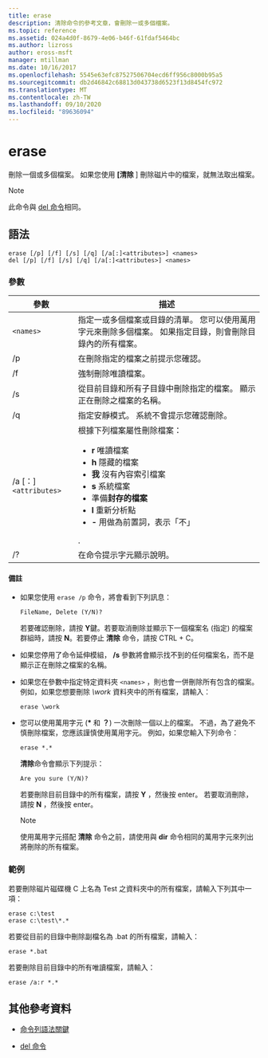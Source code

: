 ```yaml
---
title: erase
description: 清除命令的參考文章，會刪除一或多個檔案。
ms.topic: reference
ms.assetid: 024a4d0f-8679-4e06-b46f-61fdaf5464bc
ms.author: lizross
author: eross-msft
manager: mtillman
ms.date: 10/16/2017
ms.openlocfilehash: 5545e63efc87527506704ecd6ff956c8000b95a5
ms.sourcegitcommit: db2d46842c68813d043738d6523f13d8454fc972
ms.translationtype: MT
ms.contentlocale: zh-TW
ms.lasthandoff: 09/10/2020
ms.locfileid: "89636094"
---
```

# <a name="erase"></a>erase

刪除一個或多個檔案。 如果您使用 **[清除** ] 刪除磁片中的檔案，就無法取出檔案。

> [!NOTE]
> 此命令與 [del 命令](del.md)相同。


## <a name="syntax"></a>語法

```
erase [/p] [/f] [/s] [/q] [/a[:]<attributes>] <names>
del [/p] [/f] [/s] [/q] [/a[:]<attributes>] <names>
```

### <a name="parameters"></a>參數

| 參數 | 描述 |
| --------- | ----------- |
| `<names>` | 指定一或多個檔案或目錄的清單。 您可以使用萬用字元來刪除多個檔案。 如果指定目錄，則會刪除目錄內的所有檔案。 |
| /p | 在刪除指定的檔案之前提示您確認。 |
| /f | 強制刪除唯讀檔案。 |
| /s | 從目前目錄和所有子目錄中刪除指定的檔案。 顯示正在刪除之檔案的名稱。 |
| /q | 指定安靜模式。 系統不會提示您確認刪除。 |
| /a [：]`<attributes>` | 根據下列檔案屬性刪除檔案：<ul><li>**r** 唯讀檔案</li><li>**h** 隱藏的檔案</li><li>**我** 沒有內容索引檔案</li><li>**s** 系統檔案</li><li>準備**封存的檔案**</li><li>**l** 重新分析點</li><li>**-** 用做為前置詞，表示「不」</li></ul>. |
| /? | 在命令提示字元顯示說明。 |

#### <a name="remarks"></a>備註

- 如果您使用 `erase /p` 命令，將會看到下列訊息：

    `FileName, Delete (Y/N)?`

    若要確認刪除，請按 **Y**鍵。若要取消刪除並顯示下一個檔案名 (指定) 的檔案群組時，請按 **N**。若要停止 **清除** 命令，請按 CTRL + C。

- 如果您停用了命令延伸模組， **/s** 參數將會顯示找不到的任何檔案名，而不是顯示正在刪除之檔案的名稱。

- 如果您在參數中指定特定資料夾 `<names>` ，則也會一併刪除所有包含的檔案。 例如，如果您想要刪除 *\work* 資料夾中的所有檔案，請輸入：

  ```
  erase \work
  ```

- 您可以使用萬用字元 (**&#42;** 和 **？**) 一次刪除一個以上的檔案。 不過，為了避免不慎刪除檔案，您應該謹慎使用萬用字元。 例如，如果您輸入下列命令：

  ```
  erase *.*
  ```

  **清除**命令會顯示下列提示：

  `Are you sure (Y/N)?`

  若要刪除目前目錄中的所有檔案，請按 **Y** ，然後按 enter。 若要取消刪除，請按 **N** ，然後按 enter。

  > [!NOTE]
  > 使用萬用字元搭配 **清除** 命令之前，請使用與 **dir** 命令相同的萬用字元來列出將刪除的所有檔案。

### <a name="examples"></a>範例

若要刪除磁片磁碟機 C 上名為 Test 之資料夾中的所有檔案，請輸入下列其中一項：

```
erase c:\test
erase c:\test\*.*
```

若要從目前的目錄中刪除副檔名為 .bat 的所有檔案，請輸入：

```
erase *.bat
```

若要刪除目前目錄中的所有唯讀檔案，請輸入：

```
erase /a:r *.*
```

## <a name="additional-references"></a>其他參考資料

- [命令列語法關鍵](command-line-syntax-key.md)

- [del 命令](del.md)
